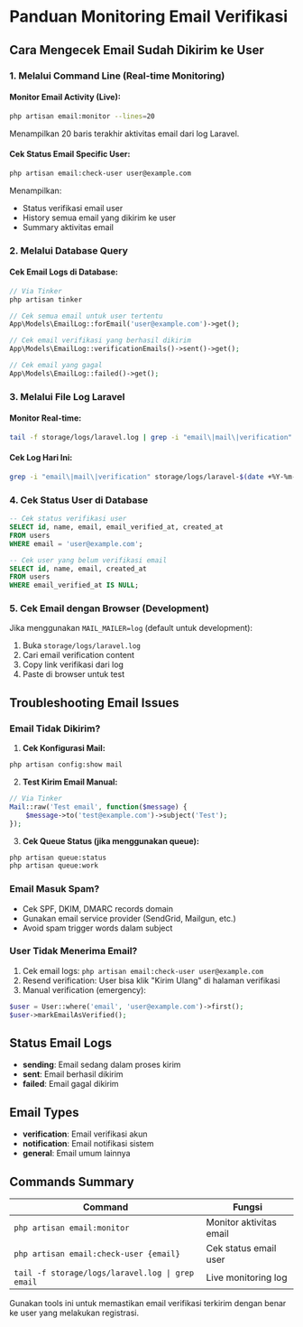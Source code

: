 # Panduan Monitoring Email Verifikasi

## Cara Mengecek Email Sudah Dikirim ke User

### 1. **Melalui Command Line (Real-time Monitoring)**

#### Monitor Email Activity (Live):

```bash
php artisan email:monitor --lines=20
```

Menampilkan 20 baris terakhir aktivitas email dari log Laravel.

#### Cek Status Email Specific User:

```bash
php artisan email:check-user user@example.com
```

Menampilkan:

-   Status verifikasi email user
-   History semua email yang dikirim ke user
-   Summary aktivitas email

### 2. **Melalui Database Query**

#### Cek Email Logs di Database:

```php
// Via Tinker
php artisan tinker

// Cek semua email untuk user tertentu
App\Models\EmailLog::forEmail('user@example.com')->get();

// Cek email verifikasi yang berhasil dikirim
App\Models\EmailLog::verificationEmails()->sent()->get();

// Cek email yang gagal
App\Models\EmailLog::failed()->get();
```

### 3. **Melalui File Log Laravel**

#### Monitor Real-time:

```bash
tail -f storage/logs/laravel.log | grep -i "email\|mail\|verification"
```

#### Cek Log Hari Ini:

```bash
grep -i "email\|mail\|verification" storage/logs/laravel-$(date +%Y-%m-%d).log
```

### 4. **Cek Status User di Database**

```sql
-- Cek status verifikasi user
SELECT id, name, email, email_verified_at, created_at
FROM users
WHERE email = 'user@example.com';

-- Cek user yang belum verifikasi email
SELECT id, name, email, created_at
FROM users
WHERE email_verified_at IS NULL;
```

### 5. **Cek Email dengan Browser (Development)**

Jika menggunakan `MAIL_MAILER=log` (default untuk development):

1. Buka `storage/logs/laravel.log`
2. Cari email verification content
3. Copy link verifikasi dari log
4. Paste di browser untuk test

## Troubleshooting Email Issues

### Email Tidak Dikirim?

1. **Cek Konfigurasi Mail:**

```bash
php artisan config:show mail
```

2. **Test Kirim Email Manual:**

```php
// Via Tinker
Mail::raw('Test email', function($message) {
    $message->to('test@example.com')->subject('Test');
});
```

3. **Cek Queue Status (jika menggunakan queue):**

```bash
php artisan queue:status
php artisan queue:work
```

### Email Masuk Spam?

-   Cek SPF, DKIM, DMARC records domain
-   Gunakan email service provider (SendGrid, Mailgun, etc.)
-   Avoid spam trigger words dalam subject

### User Tidak Menerima Email?

1. Cek email logs: `php artisan email:check-user user@example.com`
2. Resend verification: User bisa klik "Kirim Ulang" di halaman verifikasi
3. Manual verification (emergency):

```php
$user = User::where('email', 'user@example.com')->first();
$user->markEmailAsVerified();
```

## Status Email Logs

-   **sending**: Email sedang dalam proses kirim
-   **sent**: Email berhasil dikirim
-   **failed**: Email gagal dikirim

## Email Types

-   **verification**: Email verifikasi akun
-   **notification**: Email notifikasi sistem
-   **general**: Email umum lainnya

## Commands Summary

| Command                                          | Fungsi                  |
| ------------------------------------------------ | ----------------------- |
| `php artisan email:monitor`                      | Monitor aktivitas email |
| `php artisan email:check-user {email}`           | Cek status email user   |
| `tail -f storage/logs/laravel.log \| grep email` | Live monitoring log     |

Gunakan tools ini untuk memastikan email verifikasi terkirim dengan benar ke user yang melakukan registrasi.
